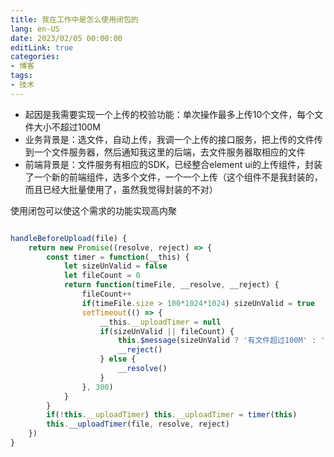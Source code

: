 ```yaml
---
title: 我在工作中是怎么使用闭包的
lang: en-US
date: 2023/02/05 00:00:00
editLink: true
categories: 
- 博客
tags: 
- 技术
---
```



+ 起因是我需要实现一个上传的校验功能：单次操作最多上传10个文件，每个文件大小不超过100M     
+ 业务背景是：选文件，自动上传，我调一个上传的接口服务，把上传的文件传到一个文件服务器，然后通知我这里的后端，去文件服务器取相应的文件   
+ 前端背景是：文件服务有相应的SDK，已经整合element ui的上传组件，封装了一个新的前端组件，选多个文件，一个一个上传（这个组件不是我封装的，而且已经大批量使用了，虽然我觉得封装的不对）    

使用闭包可以使这个需求的功能实现高内聚    


```javascript

handleBeforeUpload(file) {
    return new Promise((resolve, reject) => {
        const timer = function(__this) {
            let sizeUnValid = false
            let fileCount = 0
            return function(timeFile, __resolve, __reject) {
                fileCount++
                if(timeFile.size > 100*1024*1024) sizeUnValid = true
                setTimeout(() => {
                    __this.__uploadTimer = null
                    if(sizeUnValid || fileCount) {
                        this.$message(sizeUnValid ? '有文件超过100M' : '文件超过10个' )
                        __reject()
                    } else {
                        __resolve()
                    }
                }, 300)
            }
        }
        if(!this.__uploadTimer) this.__uploadTimer = timer(this)
        this.__uploadTimer(file, resolve, reject)
    })
}

```



